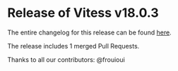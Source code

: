 # Release of Vitess v18.0.3
The entire changelog for this release can be found [here](https://github.com/frouioui/vitess/blob/main/changelog/18.0/18.0.3/changelog.md).

The release includes 1 merged Pull Requests.

Thanks to all our contributors: @frouioui

